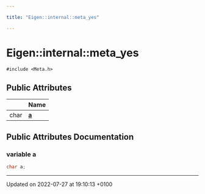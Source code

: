 ```yaml
---

title: "Eigen::internal::meta_yes"

---
```


# Eigen::internal::meta_yes






`#include <Meta.h>`

## Public Attributes

|                | Name           |
| -------------- | -------------- |
| char | **[a](http://example.org/classes/structeigen_1_1internal_1_1meta__yes/#variable-a)**  |

## Public Attributes Documentation

### variable a

```cpp
char a;
```


-------------------------------

Updated on 2022-07-27 at 19:10:13 +0100